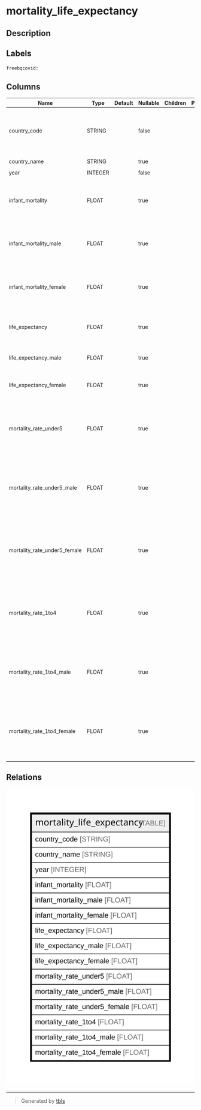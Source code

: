 # mortality_life_expectancy

## Description

## Labels

`freebqcovid:`

## Columns

| Name | Type | Default | Nullable | Children | Parents | Description |
| ---- | ---- | ------- | -------- | -------- | ------- | ----------- |
| country_code | STRING |  | false |  |  | Federal Information Processing Standard (FIPS) country/area code |
| country_name | STRING |  | true |  |  | Country or area name |
| year | INTEGER |  | false |  |  | Year |
| infant_mortality | FLOAT |  | true |  |  | Both sexes infant mortality rate (infant deaths per 1,000 population) |
| infant_mortality_male | FLOAT |  | true |  |  | Male infant mortality rate (infant deaths per 1,000 population) |
| infant_mortality_female | FLOAT |  | true |  |  | Female infant mortality rate (infant deaths per 1,000 population) |
| life_expectancy | FLOAT |  | true |  |  | Both sexes life expectancy at birth (years) |
| life_expectancy_male | FLOAT |  | true |  |  | Male life expectancy at birth (years) |
| life_expectancy_female | FLOAT |  | true |  |  | Female life expectancy at birth (years) |
| mortality_rate_under5 | FLOAT |  | true |  |  | Both sexes under-5 mortality rate (probability of dying between ages 0 and 5) |
| mortality_rate_under5_male | FLOAT |  | true |  |  | Male sexes under-5 mortality rate (probability of dying between ages 0 and 5) |
| mortality_rate_under5_female | FLOAT |  | true |  |  | Female sexes under-5 mortality rate (probability of dying between ages 0 and 5) |
| mortality_rate_1to4 | FLOAT |  | true |  |  | Both sexes child mortality rate (probability of dying between ages 1 and 4) |
| mortality_rate_1to4_male | FLOAT |  | true |  |  | Male sexes child mortality rate (probability of dying between ages 1 and 4) |
| mortality_rate_1to4_female | FLOAT |  | true |  |  | Female sexes child mortality rate (probability of dying between ages 1 and 4) |

## Relations

![er](mortality_life_expectancy.svg)

---

> Generated by [tbls](https://github.com/k1LoW/tbls)
